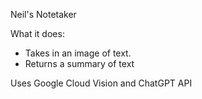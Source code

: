 Neil's Notetaker

What it does:
- Takes in an image of text.
- Returns a summary of text

Uses Google Cloud Vision and ChatGPT API
